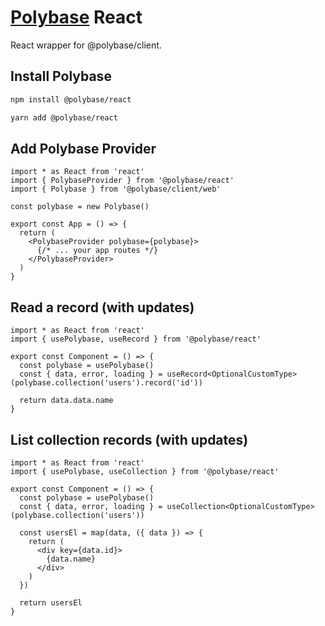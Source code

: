 # [Polybase](https://polybase.xyz) React

React wrapper for @polybase/client.


## Install Polybase

```bash
npm install @polybase/react
```
```bash
yarn add @polybase/react
```


## Add Polybase Provider

```tsx
import * as React from 'react'
import { PolybaseProvider } from '@polybase/react'
import { Polybase } from '@polybase/client/web'

const polybase = new Polybase()

export const App = () => {
  return (
    <PolybaseProvider polybase={polybase}>
      {/* ... your app routes */}
    </PolybaseProvider>
  )
}
```

## Read a record (with updates)

```tsx
import * as React from 'react'
import { usePolybase, useRecord } from '@polybase/react'

export const Component = () => {
  const polybase = usePolybase()
  const { data, error, loading } = useRecord<OptionalCustomType>(polybase.collection('users').record('id'))

  return data.data.name
}
```


## List collection records (with updates)

```tsx
import * as React from 'react'
import { usePolybase, useCollection } from '@polybase/react'

export const Component = () => {
  const polybase = usePolybase()
  const { data, error, loading } = useCollection<OptionalCustomType>(polybase.collection('users'))

  const usersEl = map(data, ({ data }) => {
    return (
      <div key={data.id}>
        {data.name}
      </div>
    )
  })

  return usersEl
}
```